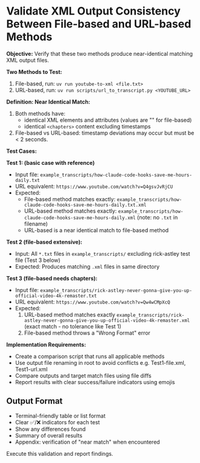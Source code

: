 # Validate XML Output Consistency Between File-based and URL-based Methods

**Objective:** Verify that these two methods produce near-identical matching XML output files.

**Two Methods to Test:**
1. File-based, run: `uv run youtube-to-xml <file.txt>`
2. URL-based, run: `uv run scripts/url_to_transcript.py <YOUTUBE_URL>`

**Definition: Near Identical Match:**
1. Both methods have:
   - identical XML elements and attributes (values are "" for file-based)
   - identical `<chapters>` content excluding timestamps
3. File-based vs URL-based: timestamp deviations may occur but must be < 2 seconds.

**Test Cases:**

**Test 1: (basic case with reference)**
- Input file: `example_transcripts/how-claude-code-hooks-save-me-hours-daily.txt`
- URL equivalent: `https://www.youtube.com/watch?v=Q4gsvJvRjCU`
- Expected:
   - File-based method matches exactly: `example_transcripts/how-claude-code-hooks-save-me-hours-daily.txt.xml`
   - URL-based method matches exactly: `example_transcripts/how-claude-code-hooks-save-me-hours-daily.xml` (note: no `.txt` in filename)
   - URL-based is a near identical match to file-based method

**Test 2 (file-based extensive):**
- Input: All `*.txt` files in `example_transcripts/` excluding rick-astley test file (Test 3 below)
- Expected: Produces matching `.xml` files in same directory

**Test 3 (file-based needs chapters):**
- Input file: `example_transcripts/rick-astley-never-gonna-give-you-up-official-video-4k-remaster.txt`
- URL equivalent: `https://www.youtube.com/watch?v=Qw4wCMpXcQ`
- Expected:
   1. URL-based method matches exactly `example_transcripts/rick-astley-never-gonna-give-you-up-official-video-4k-remaster.xml` (exact match - no tolerance like Test 1)
   2. File-based method throws a "Wrong Format" error

**Implementation Requirements:**
- Create a comparison script that runs all applicable methods
- Use output file renaming in root to avoid conflicts e.g. Test1-file.xml, Test1-url.xml
- Compare outputs and target match files using file diffs
- Report results with clear success/failure indicators using emojis

## Output Format
- Terminal-friendly table or list format
- Clear ✅/❌ indicators for each test
- Show any differences found
- Summary of overall results
- Appendix: verification of "near match" when encountered

Execute this validation and report findings.